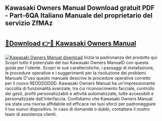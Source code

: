 ## Kawasaki Owners Manual Download gratuit PDF - Part-6QA Italiano Manuale del proprietario del servizio ZfMAz

# <h2><a href="http://dfcfnb.blite.top/?on=Kawasaki+Owners+Manual">🔗Download 👉🔴 Kawasaki Owners Manual</a></h2>

[![Kawasaki Owners Manual download](https://i.imgur.com/lujVjoI.png)](http://dfcfnb.blite.top/?on=Kawasaki+Owners+Manual)
Inizia la padronanza del prodotto qui Scopri tutto il potenziale del tuo Kawasaki Owners ManualD con questa guida per l'utente. Scopri le sue caratteristiche, i passaggi di installazione, le procedure operative e i suggerimenti per la risoluzione dei problemi. Manuale D'uso questo manuale descrive le procedure operative corrette per il nuovo REDDDDDDD. Kawasaki Owners Manual ha un'impressionante raccolta di funzionalità avanzate, tra cui riconoscimento facciale, controllo dei gesti, profili personalizzabili e attività automatizzate, tutte accessibili e personalizzate dall'interfaccia. Confidiamo che Kawasaki Owners Manual sia stata una risorsa affidabile ed efficace nei tuoi sforzi per padroneggiare il tuo nuovo dispositivo. In caso di domande o dubbi, contattare il nostro team di assistenza clienti.
